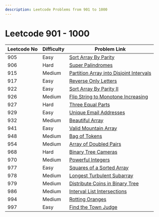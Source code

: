 ```yaml
---
description: Leetcode Problems from 901 to 1000
---
```


# Leetcode 901 - 1000



| Leetcode No | Difficulty | Problem Link                                                                                                                                         |
| ----------- | ---------- | ---------------------------------------------------------------------------------------------------------------------------------------------------- |
| 905         | Easy       | [Sort Array By Parity](../difficulty-based-problem-index/leetcode-easy/leetcode-905-sort-array-by-parity.md)                                         |
| 906         | Hard       | [Super Palindromes](../difficulty-based-problem-index/leetcode-hard/leetcode-906-super-palindromes.md)                                               |
| 915         | Medium     | [Partition Array into Disjoint Intervals](../difficulty-based-problem-index/leetcode-medium/leetcode-915-partition-array-into-disjoint-intervals.md) |
| 917         | Easy       | [Reverse Only Letters](../difficulty-based-problem-index/leetcode-easy/leetcode-917-reverse-only-letters.md)                                         |
| 922         | Easy       | [Sort Array By Parity II](../difficulty-based-problem-index/leetcode-easy/leetcode-922-sort-array-by-parity-ii.md)                                   |
| 926         | Medium     | [Flip String to Monotone Increasing](../difficulty-based-problem-index/leetcode-medium/leetcode-926-flip-string-to-monotone-increasing.md)           |
| 927         | Hard       | [Three Equal Parts](../difficulty-based-problem-index/leetcode-hard/leetcode-927-three-equal-parts.md)                                               |
| 929         | Easy       | [Unique Email Addresses](../difficulty-based-problem-index/leetcode-easy/leetcode-929-unique-email-addresses.md)                                     |
| 932         | Medium     | [Beautiful Array](../difficulty-based-problem-index/leetcode-medium/leetcode-932-beautiful-array.md)                                                 |
| 941         | Easy       | [Valid Mountain Array](../difficulty-based-problem-index/leetcode-easy/leetcode-941-valid-mountain-array.md)                                         |
| 948         | Medium     | [Bag of Tokens](../difficulty-based-problem-index/leetcode-medium/leetcode-948-bag-of-tokens.md)                                                     |
| 954         | Medium     | [Array of Doubled Pairs](../difficulty-based-problem-index/leetcode-medium/leetcode-954-array-of-doubled-pairs.md)                                   |
| 968         | Hard       | [Binary Tree Cameras](../difficulty-based-problem-index/leetcode-hard/leetcode-968-binary-tree-cameras.md)                                           |
| 970         | Medium     | [Powerful Integers](../difficulty-based-problem-index/leetcode-medium/leetcode-970-powerful-integers.md)                                             |
| 977         | Easy       | [Squares of a Sorted Array](../difficulty-based-problem-index/leetcode-easy/leetcode-977-squares-of-a-sorted-array.md)                               |
| 978         | Medium     | [Longest Turbulent Subarray](../difficulty-based-problem-index/leetcode-medium/leetcode-978-longest-turbulent-subarray.md)                           |
| 979         | Medium     | [Distribute Coins in Binary Tree](../difficulty-based-problem-index/leetcode-medium/leetcode-979-distribute-coins-in-binary-tree.md)                 |
| 986         | Medium     | [Interval List Intersections](../difficulty-based-problem-index/leetcode-medium/leetcode-986-interval-list-intersections.md)                         |
| 994         | Medium     | [Rotting Oranges](../difficulty-based-problem-index/leetcode-medium/leetcode-994-rotting-oranges.md)                                                 |
| 997         | Easy       | [Find the Town Judge](../difficulty-based-problem-index/leetcode-easy/leetcode-997-find-the-town-judge.md)                                           |
